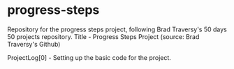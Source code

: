 # progress-steps
Repository for the progress steps project, following Brad Traversy's 50 days 50 projects repository.
Title - Progress Steps Project (source: Brad Traversy's Github) <br/>

ProjectLog[0] - Setting up the basic code for the project. <br/>